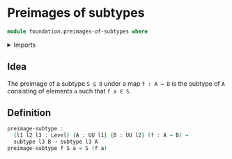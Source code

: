 # Preimages of subtypes

```agda
module foundation.preimages-of-subtypes where
```

<details><summary>Imports</summary>

```agda
open import foundation-core.subtypes
open import foundation-core.universe-levels
```

</details>

## Idea

The preimage of a subtype `S ⊆ B` under a map `f : A → B` is the subtype of `A` consisting of elements `a` such that `f a ∈ S`.

## Definition

```agda
preimage-subtype :
  {l1 l2 l3 : Level} {A : UU l1} {B : UU l2} (f : A → B) →
  subtype l3 B → subtype l3 A
preimage-subtype f S a = S (f a)
```
